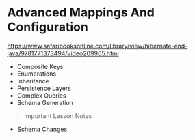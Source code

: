 # Advanced Mappings And Configuration

https://www.safaribooksonline.com/library/view/hibernate-and-java/9781771373494/video209965.html

- Composite Keys
- Enumerations
- Inheritance
- Persistence Layers
- Complex Queries
- Schema Generation

> Important Lesson Notes

- Schema Changes
